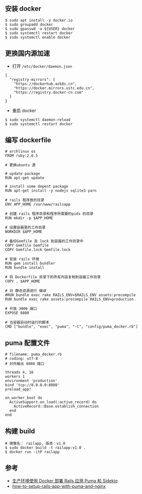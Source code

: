 ## 安装 docker 
```
$ sudo apt install -y docker.io
$ sudo groupadd docker
$ sudo gpasswd -a ${USER} docker
$ sudo systemctl restart docker
$ sudo systemctl enable docker
```
## 更换国内源加速
- 打开 `/etc/docker/daemon.json`
```
{
  "registry-mirrors": [
    "https://dockerhub.azk8s.cn",
    "https://docker.mirrors.ustc.edu.cn",
    "https://registry.docker-cn.com"
  ]
}
```
- 重启 docker 
```
$ sudo systemctl daemon-reload
$ sudo systemctl restart docker
```
## 编写 dockerfile 
```
# archlinux os
FROM ruby:2.6.5

# 更换ubuntu 源

# update package
RUN apt-get update

# install some depent package
RUN apt-get install -y nodejs sqlite3 yarn

# rails 程序放的目录 
ENV APP_HOME /var/www/railsapp

# 创建 rails 程序目录和程序所需要的pids 的目录
RUN mkdir -p $APP_HOME

# 设置容器里的工作目录
WORKDIR $APP_HOME

# 备份Gemfile 及 lock 到容器的工作目录中
COPY Gemfile Gemfile
COPY Gemfile.lock Gemfile.lock

# 安装 rails 环境
RUN gem install bundler 
RUN bundle install 

# 将 Dockerfile 目录下的所有内容复制到容器工作目录
COPY . $APP_HOME

# 对 静态资源进行 编译
#RUN bundle exec rake RAILS_ENV=$RAILS_ENV assets:precompile
RUN bundle exec rake assets:precompile RAILS_ENV=production

# 开放 3000 端口
EXPOSE 8080 

# 当容器启动时运行的脚本 
CMD ["bundle", "exec", "puma", "-C", "config/puma_docker.rb"]
```

## puma 配置文件
```
# filename: puma_docker.rb
# coding: utf-8
# 对外输出 8080 端口

threads 4, 16
workers 1
environment 'production'
bind 'tcp://0.0.0.0:8080'
preload_app!

on_worker_boot do
  ActiveSupport.on_load(:active_record) do
    ActiveRecord::Base.establish_connection
  end
end
```

## 构建 build 
```
# 镜像名： railapp, 版本：v1.0
$ sudo docker build -t railapp:v1.0 .
$ docker run -itP railapp
```

## 参考
- [生产环境使用 Docker 部署 Rails 应用 Puma 和 Sidekiq](https://ruby-china.org/topics/30098)
- [how-to-setup-rails-app-with-puma-and-nginx](http://ruby-journal.com/how-to-setup-rails-app-with-puma-and-nginx/)
